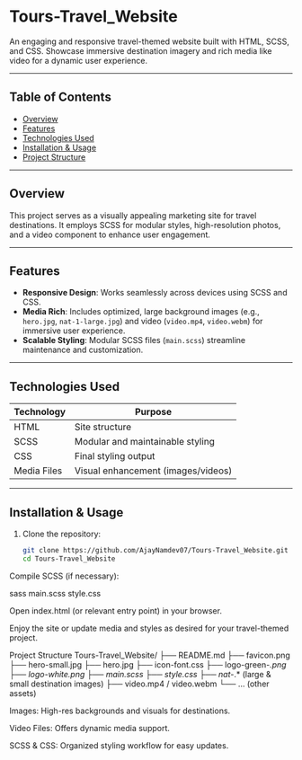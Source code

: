 # Tours-Travel_Website

An engaging and responsive travel-themed website built with HTML, SCSS, and CSS. Showcase immersive destination imagery and rich media like video for a dynamic user experience.

---

##  Table of Contents  
- [Overview](#overview)  
- [Features](#features)  
- [Technologies Used](#technologies-used)  
- [Installation & Usage](#installation--usage)  
- [Project Structure](#project-structure)  

---

## Overview  
This project serves as a visually appealing marketing site for travel destinations. It employs SCSS for modular styles, high-resolution photos, and a video component to enhance user engagement.  

---

## Features  
- **Responsive Design**: Works seamlessly across devices using SCSS and CSS.  
- **Media Rich**: Includes optimized, large background images (e.g., `hero.jpg`, `nat-1-large.jpg`) and video (`video.mp4`, `video.webm`) for immersive user experience.  
- **Scalable Styling**: Modular SCSS files (`main.scss`) streamline maintenance and customization.

---

## Technologies Used  
| Technology | Purpose |
|------------|---------|
| HTML       | Site structure |
| SCSS       | Modular and maintainable styling |
| CSS        | Final styling output |
| Media Files| Visual enhancement (images/videos) |

---

## Installation & Usage

1. Clone the repository:
   ```bash
   git clone https://github.com/AjayNamdev07/Tours-Travel_Website.git
   cd Tours-Travel_Website
Compile SCSS (if necessary):

sass main.scss style.css


Open index.html (or relevant entry point) in your browser.

Enjoy the site or update media and styles as desired for your travel-themed project.

Project Structure
Tours-Travel_Website/
├── README.md
├── favicon.png
├── hero-small.jpg
├── hero.jpg
├── icon-font.css
├── logo-green-*.png
├── logo-white.png
├── main.scss
├── style.css
├── nat-*.* (large & small destination images)
├── video.mp4 / video.webm
└── … (other assets)


Images: High-res backgrounds and visuals for destinations.

Video Files: Offers dynamic media support.

SCSS & CSS: Organized styling workflow for easy updates.



